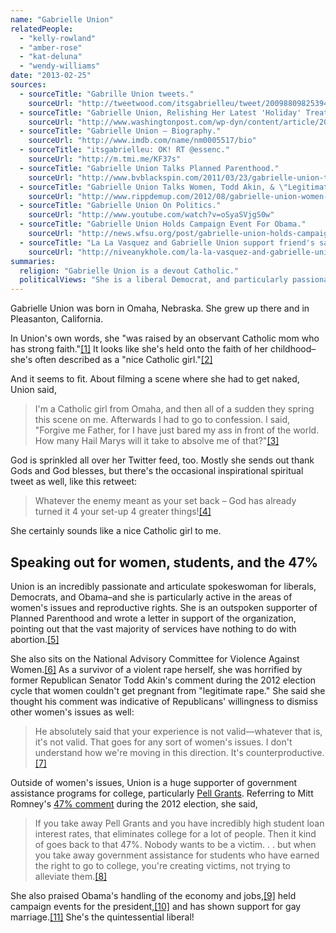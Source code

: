 ```yaml
---
name: "Gabrielle Union"
relatedPeople:
  - "kelly-rowland"
  - "amber-rose"
  - "kat-deluna"
  - "wendy-williams"
date: "2013-02-25"
sources:
  - sourceTitle: "Gabrille Union tweets."
    sourceUrl: "http://tweetwood.com/itsgabrielleu/tweet/200988098253946880"
  - sourceTitle: "Gabrielle Union, Relishing Her Latest 'Holiday' Treat."
    sourceUrl: "http://www.washingtonpost.com/wp-dyn/content/article/2007/12/10/AR2007121002026.html"
  - sourceTitle: "Gabrielle Union – Biography."
    sourceUrl: "http://www.imdb.com/name/nm0005517/bio"
  - sourceTitle: "itsgabrielleu: OK! RT @essenc."
    sourceUrl: "http://m.tmi.me/KF37s"
  - sourceTitle: "Gabrielle Union Talks Planned Parenthood."
    sourceUrl: "http://www.bvblackspin.com/2011/03/23/gabrielle-union-talks-planned-parenthood/"
  - sourceTitle: "Gabrielle Union Talks Women, Todd Akin, & \"Legitimate Rape.\""
    sourceUrl: "http://www.rippdemup.com/2012/08/gabrielle-union-women-todd-akin-legitimate-rape/"
  - sourceTitle: "Gabrielle Union On Politics."
    sourceUrl: "http://www.youtube.com/watch?v=oSyaSVjgS0w"
  - sourceTitle: "Gabrielle Union Holds Campaign Event For Obama."
    sourceUrl: "http://news.wfsu.org/post/gabrielle-union-holds-campaign-event-obama-0"
  - sourceTitle: "La La Vasquez and Gabrielle Union support friend's same-sex marriage!!"
    sourceUrl: "http://niveanykhole.com/la-la-vasquez-and-gabrielle-union-supports-friends-same-sex-marriage/"
summaries:
  religion: "Gabrielle Union is a devout Catholic."
  politicalViews: "She is a liberal Democrat, and particularly passionate about women's issues and reproductive rights."
---
```


Gabrielle Union was born in Omaha, Nebraska. She grew up there and in Pleasanton, California.

In Union's own words, she "was raised by an observant Catholic mom who has strong faith."<a class="source-citation" href="#http%3A%2F%2Ftweetwood.com%2Fitsgabrielleu%2Ftweet%2F200988098253946880" title="Gabrille Union tweets.">[1]</a> It looks like she's held onto the faith of her childhood–she's often described as a "nice Catholic girl."<a class="source-citation" href="#http%3A%2F%2Fwww.washingtonpost.com%2Fwp-dyn%2Fcontent%2Farticle%2F2007%2F12%2F10%2FAR2007121002026.html" title="Gabrielle Union, Relishing Her Latest &apos;Holiday&apos; Treat.">[2]</a>

And it seems to fit. About filming a scene where she had to get naked, Union said,

>I'm a Catholic girl from Omaha, and then all of a sudden they spring this scene on me. Afterwards I had to go to confession. I said, "Forgive me Father, for I have just bared my ass in front of the world. How many Hail Marys will it take to absolve me of that?"<a class="source-citation" href="#http%3A%2F%2Fwww.imdb.com%2Fname%2Fnm0005517%2Fbio" title="Gabrielle Union – Biography.">[3]</a>

God is sprinkled all over her Twitter feed, too. Mostly she sends out thank Gods and God blesses, but there's the occasional inspirational spiritual tweet as well, like this retweet:

>Whatever the enemy meant as your set back – God has already turned it 4 your set-up 4 greater things!<a class="source-citation" href="#http%3A%2F%2Fm.tmi.me%2FKF37s" title="itsgabrielleu: OK! RT @essenc.">[4]</a>

She certainly sounds like a nice Catholic girl to me.


## Speaking out for women, students, and the 47%

Union is an incredibly passionate and articulate spokeswoman for liberals, Democrats, and Obama–and she is particularly active in the areas of women's issues and reproductive rights. She is an outspoken supporter of Planned Parenthood and wrote a letter in support of the organization, pointing out that the vast majority of services have nothing to do with abortion.<a class="source-citation" href="#http%3A%2F%2Fwww.bvblackspin.com%2F2011%2F03%2F23%2Fgabrielle-union-talks-planned-parenthood%2F" title="Gabrielle Union Talks Planned Parenthood.">[5]</a>

She also sits on the National Advisory Committee for Violence Against Women.<a class="source-citation" href="#http%3A%2F%2Fwww.rippdemup.com%2F2012%2F08%2Fgabrielle-union-women-todd-akin-legitimate-rape%2F" title="Gabrielle Union Talks Women, Todd Akin, &amp; &quot;Legitimate Rape.&quot;">[6]</a> As a survivor of a violent rape herself, she was horrified by former Republican Senator Todd Akin's comment during the 2012 election cycle that women couldn't get pregnant from "legitimate rape." She said she thought his comment was indicative of Republicans' willingness to dismiss other women's issues as well:

>He absolutely said that your experience is not valid—whatever that is, it's not valid. That goes for any sort of women's issues. I don't understand how we're moving in this direction. It's counterproductive.<a class="source-citation" href="#http%3A%2F%2Fwww.rippdemup.com%2F2012%2F08%2Fgabrielle-union-women-todd-akin-legitimate-rape%2F" title="Gabrielle Union Talks Women, Todd Akin, &amp; &quot;Legitimate Rape.&quot;">[7]</a>

Outside of women's issues, Union is a huge supporter of government assistance programs for college, particularly [Pell Grants](http://en.wikipedia.org/wiki/Pell_Grant). Referring to Mitt Romney's [47% comment](http://tv.msnbc.com/2012/12/10/romneys-47-comment-named-quote-of-the-year/) during the 2012 election, she said,

>If you take away Pell Grants and you have incredibly high student loan interest rates, that eliminates college for a lot of people. Then it kind of goes back to that 47%. Nobody wants to be a victim. . . but when you take away government assistance for students who have earned the right to go to college, you're creating victims, not trying to alleviate them.<a class="source-citation" href="#http%3A%2F%2Fwww.youtube.com%2Fwatch%3Fv%3DoSyaSVjgS0w" title="Gabrielle Union On Politics.">[8]</a>

She also praised Obama's handling of the economy and jobs,<a class="source-citation" href="#http%3A%2F%2Fwww.youtube.com%2Fwatch%3Fv%3DoSyaSVjgS0w" title="Gabrielle Union On Politics.">[9]</a> held campaign events for the president,<a class="source-citation" href="#http%3A%2F%2Fnews.wfsu.org%2Fpost%2Fgabrielle-union-holds-campaign-event-obama-0" title="Gabrielle Union Holds Campaign Event For Obama.">[10]</a> and has shown support for gay marriage.<a class="source-citation" href="#http%3A%2F%2Fniveanykhole.com%2Fla-la-vasquez-and-gabrielle-union-supports-friends-same-sex-marriage%2F" title="La La Vasquez and Gabrielle Union support friend&apos;s same-sex marriage!!">[11]</a> She's the quintessential liberal!